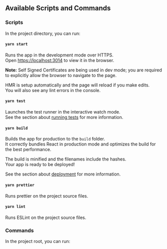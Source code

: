 ## Available Scripts and Commands

### Scripts
In the project directory, you can run:

#### `yarn start`

Runs the app in the development mode over HTTPS.<br />
Open [https://localhost:3014](https://localhost:3014) to view it in the browser.

**Note:** Self Signed Certificates are being used in dev mode; you are required to explicitly allow the browser to navigate to the page.

HMR is setup automatically and the page will reload if you make edits.<br />
You will also see any lint errors in the console.

#### `yarn test`

Launches the test runner in the interactive watch mode.<br />
See the section about [running tests](https://facebook.github.io/create-react-app/docs/running-tests) for more information.

#### `yarn build`

Builds the app for production to the `build` folder.<br />
It correctly bundles React in production mode and optimizes the build for the best performance.

The build is minified and the filenames include the hashes.<br />
Your app is ready to be deployed!

See the section about [deployment](https://facebook.github.io/create-react-app/docs/deployment) for more information.

#### `yarn prettier`

Runs prettier on the project source files.

#### `yarn lint`

Runs ESLint on the project source files.

### Commands

In the project root, you can run:
